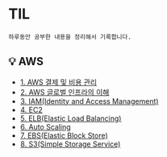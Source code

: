 # TIL

```
하루동안 공부한 내용을 정리해서 기록합니다.
```

## 💡 AWS

- [1. AWS 결제 및 비용 관리](https://mammoth-fruitadens-773.notion.site/1-AWS-1f1d9c0e1d244bf5bc4d023da4ad76ee)
- [2. AWS 글로벌 인프라의 이해](https://mammoth-fruitadens-773.notion.site/2-AWS-a9922c4c259c46cda962d609aebb2b59)
- [3. IAM(Identity and Access Management)](https://mammoth-fruitadens-773.notion.site/3-IAM-Identity-and-Access-Management-06b9baa1ef8e41adb46f8d8807ac8617)
- [4. EC2](https://mammoth-fruitadens-773.notion.site/4-EC2-987653ec3a0f4136a8762968583782b2)
- [5. ELB(Elastic Load Balancing)](https://mammoth-fruitadens-773.notion.site/5-ELB-Elastic-Load-Balancing-979f4e08282646778250144056e58f3d)
- [6. Auto Scaling](https://mammoth-fruitadens-773.notion.site/6-Auto-Scaling-76ead8c3e2f246d69ba5c93ccf824f99)
- [7. EBS(Elastic Block Store)](https://mammoth-fruitadens-773.notion.site/7-EBS-Elastic-Block-Store-5562b110fe2d484ea1378a89fbc42e50)
- [8. S3(Simple Storage Service)](https://mammoth-fruitadens-773.notion.site/8-S3-Simple-Storage-Service-00d47197ac2a4412a85fd3d66edbb635)
